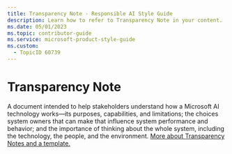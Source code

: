 ```yaml
---
title: Transparency Note - Responsible AI Style Guide
description: Learn how to refer to Transparency Note in your content.
ms.date: 05/01/2023
ms.topic: contributor-guide
ms.service: microsoft-product-style-guide
ms.custom:
  - TopicID 60739
---
```



# Transparency Note

A document intended to help stakeholders understand how a Microsoft AI technology works—its purposes, capabilities, and limitations; the choices system owners that can make that influence system performance and behavior; and the importance of thinking about the whole system, including the technology, the people, and the environment. [More about Transparency Notes and a template.](https://microsoft.sharepoint.com/sites/ResponsibleAI/SitePages/Transparency-Notes.aspx)